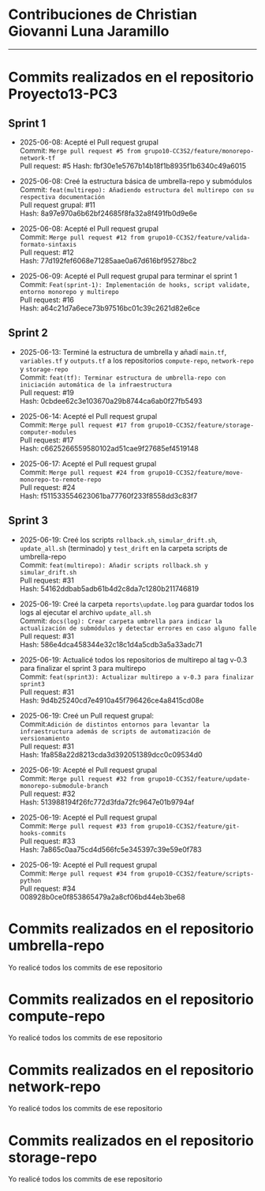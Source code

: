 # Contribuciones de Christian Giovanni Luna Jaramillo
---
# Commits realizados en el repositorio Proyecto13-PC3
## Sprint 1
- 2025-06-08: Acepté el Pull request grupal\
Commit: `Merge pull request #5 from grupo10-CC3S2/feature/monorepo-network-tf`\
Pull request: #5
Hash: fbf30e1e5767b14b18f1b8935f1b6340c49a6015

- 2025-06-08: Creé la estructura básica de umbrella-repo y submódulos\
Commit: `feat(multirepo): Añadiendo estructura del multirepo con su respectiva documentación`\
Pull request grupal: #11\
Hash: 8a97e970a6b62bf24685f8fa32a8f491fb0d9e6e

- 2025-06-08: Acepté el Pull request grupal\
Commit: `Merge pull request #12 from grupo10-CC3S2/feature/valida-formato-sintaxis`\
Pull request: #12\
Hash: 77d192fef6068e71285aae0a67d616bf95278bc2

- 2025-06-09: Acepté el Pull request grupal para terminar el sprint 1\
Commit: `Feat(sprint-1): Implementación de hooks, script validate, entorno monorepo y multirepo`\
Pull request: #16\
Hash: a64c21d7a6ece73b97516bc01c39c2621d82e6ce

## Sprint 2
- 2025-06-13: Terminé la estructura de umbrella y añadí `main.tf`, `variables.tf` y `outputs.tf` a los repositorios `compute-repo`, `network-repo` y `storage-repo`\
Commit: `feat(tf): Terminar estructura de umbrella-repo con iniciación automática de la infraestructura`\
Pull request: #19\
Hash: 0cbdee62c3e103670a29b8744ca6ab0f27fb5493

- 2025-06-14: Acepté el Pull request grupal\
Commit: `Merge pull request #17 from grupo10-CC3S2/feature/storage-computer-modules`\
Pull request: #17\
Hash: c6625266559580102ad51cae9f27685ef4519148

- 2025-06-17: Acepté el Pull request grupal\
Commit: `Merge pull request #24 from grupo10-CC3S2/feature/move-monorepo-to-remote-repo`\
Pull request: #24\
Hash: f511533554623061ba77760f233f8558dd3c83f7

## Sprint 3
- 2025-06-19: Creé los scripts `rollback.sh`, `simular_drift.sh`, `update_all.sh` (terminado) y `test_drift` en la carpeta scripts de umbrella-repo\
Commit: `feat(multirepo): Añadir scripts rollback.sh y simular_drift.sh`\
Pull request: #31\
Hash: 54162ddbab5adb61b4d2c8da7c1280b211746819

- 2025-06-19: Creé la carpeta `reports\update.log` para guardar todos los logs al ejecutar el archivo `update_all.sh`\
Commit: `docs(log): Crear carpeta umbrella para indicar la actualización de submódulos y detectar errores en caso alguno falle`\
Pull request: #31\
Hash: 586e4dca458344e32c18c1d4a5cdb3a5a33adc71

- 2025-06-19: Actualicé todos los repositorios de multirepo al tag v-0.3 para finalizar el sprint 3 para multirepo\
Commit: `feat(sprint3): Actualizar multirepo a v-0.3 para finalizar sprint3`\
Pull request: #31\
Hash: 9d4b25240cd7e4910a45f796426ce4a8415cd08e

- 2025-06-19: Creé un Pull request grupal:\
Commit:`Adición de distintos entornos para levantar la infraestructura además de scripts de automatización de versionamiento`\
Pull request: #31\
Hash: 1fa858a22d8213cda3d392051389dcc0c09534d0

- 2025-06-19: Acepté el Pull request grupal\
Commit: `Merge pull request #32 from grupo10-CC3S2/feature/update-monorepo-submodule-branch`\
Pull request: #32\
Hash: 513988194f26fc772d3fda72fc9647e01b9794af

- 2025-06-19: Acepté el Pull request grupal\
Commit: `Merge pull request #33 from grupo10-CC3S2/feature/git-hooks-commits`\
Pull request: #33\
Hash: 7a865c0aa75cd4d566fc5e345397c39e59e0f783

- 2025-06-19: Acepté el Pull request grupal\
Commit: `Merge pull request #34 from grupo10-CC3S2/feature/scripts-python`\
Pull request: #34\
008928b0ce0f853865479a2a8cf06bd44eb3be68

# Commits realizados en el repositorio umbrella-repo
Yo realicé todos los commits de ese repositorio

# Commits realizados en el repositorio compute-repo
Yo realicé todos los commits de ese repositorio

# Commits realizados en el repositorio network-repo
Yo realicé todos los commits de ese repositorio

# Commits realizados en el repositorio storage-repo
Yo realicé todos los commits de ese repositorio